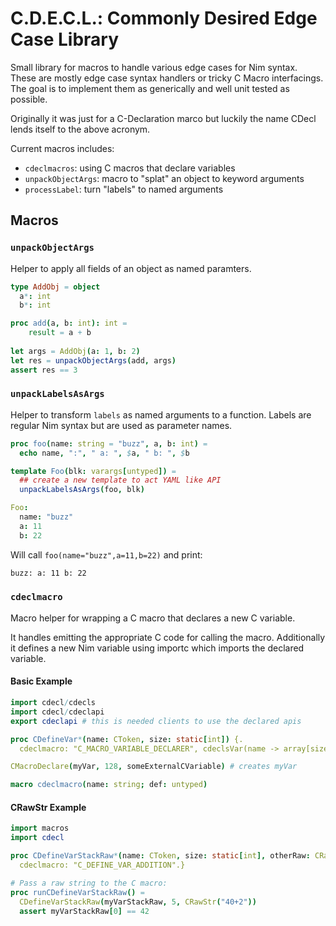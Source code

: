 # C.D.E.C.L.: Commonly Desired Edge Case Library

Small library for macros to handle various edge cases for Nim syntax. These are mostly edge case syntax handlers or tricky C Macro interfacings. The goal is to implement them as generically and well unit tested as possible.

Originally it was just for a C-Declaration marco but luckily the name CDecl lends itself to the above acronym.

Current macros includes: 

- `cdeclmacros`: using C macros that declare variables
- `unpackObjectArgs`: macro to "splat" an object to keyword arguments
- `processLabel`: turn "labels" to named arguments

## Macros

### `unpackObjectArgs`

Helper to apply all fields of an object as named paramters. 

```nim
type AddObj = object
  a*: int
  b*: int

proc add(a, b: int): int =
    result = a + b
  
let args = AddObj(a: 1, b: 2)
let res = unpackObjectArgs(add, args)
assert res == 3
```

### `unpackLabelsAsArgs`

Helper to transform `labels` as named arguments to a function. Labels are regular Nim syntax but are used as parameter names. 

```nim
proc foo(name: string = "buzz", a, b: int) =
  echo name, ":", " a: ", $a, " b: ", $b

template Foo(blk: varargs[untyped]) =
  ## create a new template to act YAML like API
  unpackLabelsAsArgs(foo, blk)

Foo:
  name: "buzz"
  a: 11
  b: 22

```

Will call `foo(name="buzz",a=11,b=22)` and print:

```sh
buzz: a: 11 b: 22
```

### `cdeclmacro`

Macro helper for wrapping a C macro that declares a new C variable.

It handles emitting the appropriate C code for calling the macro. Additionally it defines a new Nim variable using importc which imports the declared variable. 

#### Basic Example

```nim
import cdecl/cdecls
import cdecl/cdeclapi
export cdeclapi # this is needed clients to use the declared apis

proc CDefineVar*(name: CToken, size: static[int]) {.
  cdeclmacro: "C_MACRO_VARIABLE_DECLARER", cdeclsVar(name -> array[size, int32]).}

CMacroDeclare(myVar, 128, someExternalCVariable) # creates myVar
```

```nim
macro cdeclmacro(name: string; def: untyped)
```
 
#### CRawStr Example 

```nim
import macros
import cdecl 

proc CDefineVarStackRaw*(name: CToken, size: static[int], otherRaw: CRawStr): array[size, int32] {.
  cdeclmacro: "C_DEFINE_VAR_ADDITION".}

# Pass a raw string to the C macro:
proc runCDefineVarStackRaw() =
  CDefineVarStackRaw(myVarStackRaw, 5, CRawStr("40+2"))
  assert myVarStackRaw[0] == 42
```

